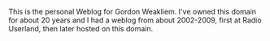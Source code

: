 This is the personal Weblog for Gordon Weakliem. I've owned this domain for about 20 years and I had a weblog from about 2002-2009, first at Radio Userland, then later hosted on this domain.
